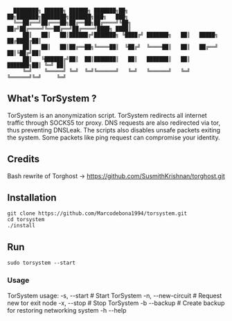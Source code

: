 
      ████████╗ ██████╗ ██████╗ ███████╗██╗   ██╗███████╗████████╗███████╗███╗   ███╗
      ╚══██╔══╝██╔═══██╗██╔══██╗██╔════╝╚██╗ ██╔╝██╔════╝╚══██╔══╝██╔════╝████╗ ████║
         ██║   ██║   ██║██████╔╝███████╗ ╚████╔╝ ███████╗   ██║   █████╗  ██╔████╔██║
         ██║   ██║   ██║██╔══██╗╚════██║  ╚██╔╝  ╚════██║   ██║   ██╔══╝  ██║╚██╔╝██║
         ██║   ╚██████╔╝██║  ██║███████║   ██║   ███████║   ██║   ███████╗██║ ╚═╝ ██║
         ╚═╝    ╚═════╝ ╚═╝  ╚═╝╚══════╝   ╚═╝   ╚══════╝   ╚═╝   ╚══════╝╚═╝     ╚═╝

## What's TorSystem ?
TorSystem is an anonymization script. TorSystem redirects all internet traffic through SOCKS5 tor proxy. DNS requests are also redirected via tor, thus preventing DNSLeak. The scripts also disables unsafe packets exiting the system. Some packets like ping request can compromise your identity.

## Credits
Bash rewrite of Torghost -> https://github.com/SusmithKrishnan/torghost.git

## Installation
```
git clone https://github.com/Marcodebona1994/torsystem.git
cd torsystem
./install
```

## Run
```
sudo torsystem --start

```

### Usage

TorSystem usage:
-s, --start       	   # Start TorSystem
-n, --new-circuit      # Request new tor exit node
-x, --stop             # Stop TorSystem
-b  --backup           # Create backup for restoring networking system
-h  --help
